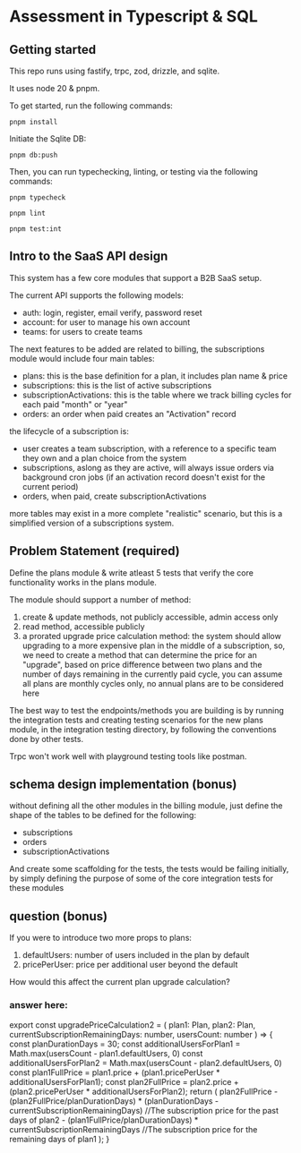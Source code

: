 # Assessment in Typescript & SQL

## Getting started

This repo runs using fastify, trpc, zod, drizzle, and sqlite.

It uses node 20 & pnpm.

To get started, run the following commands:
```
pnpm install
```

Initiate the Sqlite DB:
```
pnpm db:push
```

Then, you can run typechecking, linting, or testing via the following commands:
```
pnpm typecheck

pnpm lint

pnpm test:int
```

## Intro to the SaaS API design

This system has a few core modules that support a B2B SaaS setup.

The current API supports the following models:
- auth: login, register, email verify, password reset
- account: for user to manage his own account
- teams: for users to create teams

The next features to be added are related to billing, the subscriptions module would include four main tables:
- plans: this is the base definition for a plan, it includes plan name & price 
- subscriptions: this is the list of active subscriptions
- subscriptionActivations: this is the table where we track billing cycles for each paid "month" or "year"
- orders: an order when paid creates an "Activation" record

the lifecycle of a subscription is:
- user creates a team subscription, with a reference to a specific team they own and a plan choice from the system
- subscriptions, aslong as they are active, will always issue orders via background cron jobs (if an activation record doesn't exist for the current period)
- orders, when paid, create subscriptionActivations

more tables may exist in a more complete "realistic" scenario, but this is a simplified version of a subscriptions system.

## Problem Statement (required)

Define the plans module & write atleast 5 tests that verify the core functionality works in the plans module.

The module should support a number of method:
1. create & update methods, not publicly accessible, admin access only
2. read method, accessible publicly
3. a prorated upgrade price calculation method: the system should allow upgrading to a more expensive plan in the middle of a subscription, so, we need to create a method that can determine the price for an "upgrade", based on price difference between two plans and the number of days remaining in the currently paid cycle, you can assume all plans are monthly cycles only, no annual plans are to be considered here

The best way to test the endpoints/methods you are building is by running the integration tests and creating testing scenarios for the new plans module, in the integration testing directory, by following the conventions done by other tests.

Trpc won't work well with playground testing tools like postman.


## schema design implementation (bonus)

without defining all the other modules in the billing module, just define the shape of the tables to be defined for the following:
- subscriptions
- orders
- subscriptionActivations

And create some scaffolding for the tests, the tests would be failing initially, by simply defining the purpose of some of the core integration tests for these modules

## question (bonus)

If you were to introduce two more props to plans:

1. defaultUsers: number of users included in the plan by default
2. pricePerUser: price per additional user beyond the default

How would this affect the current plan upgrade calculation?

### answer here:
export const upgradePriceCalculation2 = (
    plan1: Plan,
    plan2: Plan,
    currentSubscriptionRemainingDays: number,
    usersCount: number
) => {
    const planDurationDays = 30;
    const additionalUsersForPlan1 = Math.max(usersCount - plan1.defaultUsers, 0)
    const additionalUsersForPlan2 = Math.max(usersCount - plan2.defaultUsers, 0)
    const plan1FullPrice = plan1.price + (plan1.pricePerUser * additionalUsersForPlan1);
    const plan2FullPrice = plan2.price + (plan2.pricePerUser * additionalUsersForPlan2);
    return (
        plan2FullPrice
        - (plan2FullPrice/planDurationDays) * (planDurationDays - currentSubscriptionRemainingDays) //The subscription price for the past days of plan2
        - (plan1FullPrice/planDurationDays) * currentSubscriptionRemainingDays //The subscription price for the remaining days of plan1
    );
}